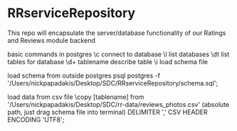 # RRserviceRepository
This repo will encapsulate the server/database functionality of our Ratings and Reviews module backend

basic commands in postgres
\c connect to database
\l list databases
\dt list tables for database
\d+ tablename describe table
\i load schema file

load schema from outside postgres
psql postgres -f '/Users/nickpapadakis/Desktop/SDC/RRserviceRepository/schema.sql';

load data from csv file
\copy [tablename] from '/Users/nickpapadakis/Desktop/SDC/rr-data/reviews_photos.csv' (absolute path, just drag schema file into terminal) DELIMITER ',' CSV HEADER ENCODING 'UTF8';